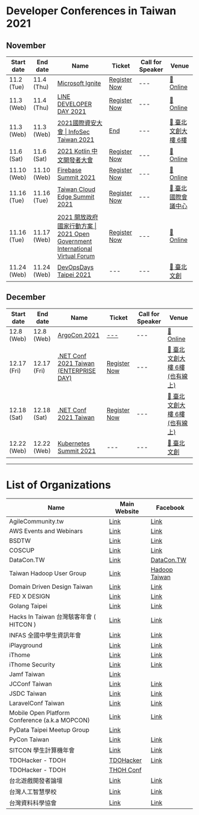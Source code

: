 # Developer Conferences in Taiwan 2021

## November

| Start date | End date | Name | Ticket | Call for Speaker | Venue |
| ---------- | -------- | ---- | ------ | ---------------- | ----- |
| 11.2 (Tue) | 11.4 (Thu) | [Microsoft Ignite](https://myignite.microsoft.com/home) | [Register Now](https://register.ignite.microsoft.com/) | --- | [🛫 Online](https://maps.google.com/?q=Online)
 |11.3 (Web) | 11.4 (Thu) | [LINE DEVELOPER DAY 2021](https://linedevday.linecorp.com/2021) | [Register Now](https://linedevday.linecorp.com/2021) | --- | [🛫 Online](https://maps.google.com/?q=Online)
 |11.3 (Web) | 11.3 (Web) | [2021國際資安大會 \| InfoSec Taiwan 2021](https://2021.infosec.org.tw/index.html) | [End](https://event.twcsa.org/site/schedule) | --- | [🛵 臺北文創大樓 6樓](https://maps.google.com/?q=%E8%87%BA%E5%8C%97%E6%96%87%E5%89%B5%E5%A4%A7%E6%A8%93%206%E6%A8%93)
 |11.6 (Sat) | 11.6 (Sat) | [2021 Kotlin 中文開發者大會](https://fb.me/e/3UeXMSf5Q) | [Register Now](https://forms.gle/HxXa4SNyyaXCMSU4A) | --- | [🛵 Online](https://maps.google.com/?q=Online)
 |11.10 (Web) | 11.10 (Web) | [Firebase Summit 2021](https://firebase.google.com/summit) | [Register Now](https://docs.google.com/forms/d/e/1FAIpQLScZ_4MJn_PzCKk3sN3ZjVgHBofD6YGiZfIEkSUINcIvCPzNDA/viewform) | --- | [🛵 Online](https://maps.google.com/?q=Online)
 |11.16 (Tue) | 11.16 (Tue) | [Taiwan Cloud Edge Summit 2021](https://cloudsummit.ithome.com.tw/) | [Register Now](https://signuptces.ithome.com.tw/) | --- | [🛵 臺北國際會議中心](https://maps.google.com/?q=%E8%87%BA%E5%8C%97%E5%9C%8B%E9%9A%9B%E6%9C%83%E8%AD%B0%E4%B8%AD%E5%BF%83)
 |11.16 (Tue) | 11.17 (Web) | [2021 開放政府國家行動方案 \| 2021 Open Government International Virtual Forum](https://ocftw.kktix.cc/events/opengovforum-tw) | [Register Now](https://ocftw.kktix.cc/events/opengovforum-tw) | --- | [🛵 Online](https://maps.google.com/?q=Online)
 |11.24 (Web) | 11.24 (Web) | [DevOpsDays Taipei 2021](https://devopsdays.tw/) | --- | --- | [🛵 臺北文創](https://maps.google.com/?q=%E8%87%BA%E5%8C%97%E6%96%87%E5%89%B5) |

## December

| Start date | End date | Name | Ticket | Call for Speaker | Venue |
| ---------- | -------- | ---- | ------ | ---------------- | ----- |
| 12.8 (Web) | 12.8 (Web) | [ArgoCon 2021](https://argoproj.github.io/argocon21/) | [---](https://www.eventbrite.com/e/argocon-tickets-162063240515) | --- | [🛫 Online](https://maps.google.com/?q=Online)
 |12.17 (Fri) | 12.17 (Fri) | [.NET Conf 2021 Taiwan (ENTERPRISE DAY)](https://dotnetconf.study4.tw/) | [Register Now](https://www.accupass.com/event/2110091457438095218440) | --- | [🛵 臺北文創大樓 6樓 (也有線上)](https://maps.google.com/?q=%E8%87%BA%E5%8C%97%E6%96%87%E5%89%B5%E5%A4%A7%E6%A8%93%206%E6%A8%93%20(%E4%B9%9F%E6%9C%89%E7%B7%9A%E4%B8%8A))
 |12.18 (Sat) | 12.18 (Sat) | [.NET Conf 2021 Taiwan](https://dotnetconf.study4.tw/) | [Register Now](https://www.accupass.com/event/2110091457438095218440) | --- | [🛵 臺北文創大樓 6樓 (也有線上)](https://maps.google.com/?q=%E8%87%BA%E5%8C%97%E6%96%87%E5%89%B5%E5%A4%A7%E6%A8%93%206%E6%A8%93%20(%E4%B9%9F%E6%9C%89%E7%B7%9A%E4%B8%8A))
 |12.22 (Web) | 12.22 (Web) | [Kubernetes Summit 2021](https://k8s.ithome.com.tw/) | --- | --- | [🛵 臺北文創](https://maps.google.com/?q=%E8%87%BA%E5%8C%97%E6%96%87%E5%89%B5) |

---

# List of Organizations

| Name | Main Website | Facebook |
| ---- | ------------ | -------- |
| AgileCommunity.tw | [Link](https://agilecommunity.tw/) | [Link](https://www.facebook.com/AgileCommunity.tw/)
 |AWS Events and Webinars | [Link](https://aws.amazon.com/events) | [Link](https://www.facebook.com/amazonwebservices)
 |BSDTW | [Link](https://bsdtw.org/) | [Link](https://www.facebook.com/BSDTW/)
 |COSCUP | [Link](https://coscup.org/) | [Link](https://www.facebook.com/coscup/)
 |DataCon.TW | [Link](https://datacon.tw/) | [DataCon.TW](https://zh-tw.facebook.com/datacon.tw/)
 |Taiwan Hadoop User Group | [Link](http://www.hadoop.tw/) | [Hadoop Taiwan](https://www.facebook.com/groups/hadoop.tw/)
 |Domain Driven Design Taiwan | [Link](https://www.ddd-tw.com/) | [Link](https://www.facebook.com/DDDCommunity.tw/)
 |FED X DESIGN | [Link](https://www.fed.tw/) | [Link](https://www.facebook.com/groups/f2e.tw/)
 |Golang Taipei | [Link](https://www.meetup.com/golang-taipei-meetup) | [Link](https://www.facebook.com/groups/269001993248363)
 |Hacks In Taiwan 台灣駭客年會 ( HITCON ) | [Link](https://hitcon.org/) | [Link](https://www.facebook.com/HITCON)
 |INFAS 全國中學生資訊年會 | [Link](https://infas.club/) | [Link](https://www.facebook.com/infas.club)
 |iPlayground | [Link](https://iplayground.io/) | [Link](https://www.facebook.com/theiPlayground)
 |iThome | [Link](https://www.ithome.com.tw/) | [Link](https://zh-tw.facebook.com/ithomeonline)
 |iThome Security | [Link](https://www.ithome.com.tw/) | [Link](https://zh-tw.facebook.com/ithomecyber)
 |Jamf Taiwan | [Link](https://twitter.com/JAMFSoftwareTW) | 
JCConf Taiwan | [Link](https://jcconf.tw/) | [Link](https://www.facebook.com/jcconf/)
 |JSDC Taiwan | [Link](https://jsdc.tw/) | [Link](https://www.facebook.com/JSDC.TW/)
 |LaravelConf Taiwan | [Link](https://laravelconf.tw/) | [Link](https://zh-tw.facebook.com/laravelconftw/)
 |Mobile Open Platform Conference (a.k.a MOPCON) | [Link](https://mopcon.org/) | [Link](https://zh-tw.facebook.com/mopcon/)
 |PyData Taipei Meetup Group | [Link](https://www.meetup.com/PyData-Taipei-Meetup-Group/) | 
PyCon Taiwan | [Link](https://tw.pycon.org) | [Link](https://zh-tw.facebook.com/pycontw/)
 |SITCON 學生計算機年會 | [Link](https://sitcon.org/) | [Link](https://sitcon.org/fb)
 |TDOHacker - TDOH | [TDOHacker](https://tdohacker.org/) | [Link](https://www.facebook.com/tdohacker)
 |TDOHacker - TDOH | [THOH Conf](https://tdoh-conf.online/) | 
台北遊戲開發者論壇 | [Link](https://tgdf.tw/) | [Link](https://www.facebook.com/TGDF.Official/)
 |台灣人工智慧學校 | [Link](https://aiacademy.tw/) | [Link](https://www.facebook.com/aiacademy.tw/)
 |台灣資料科學協會 | [Link](http://foundation.datasci.tw/) | [Link](https://www.facebook.com/twdsconf/) |
